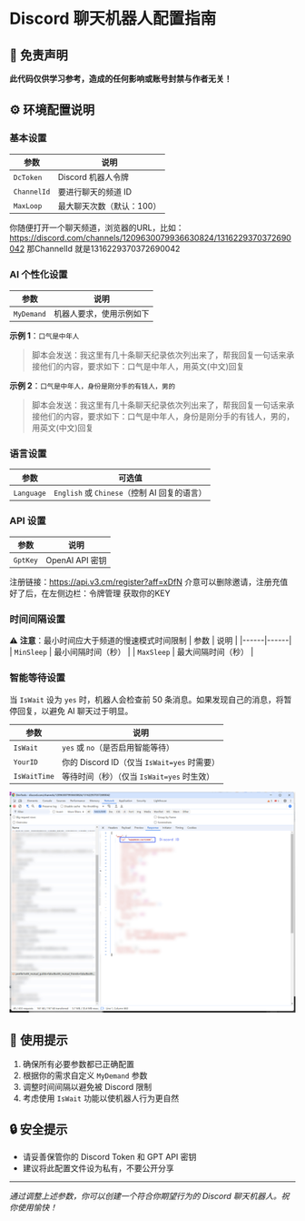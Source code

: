 # Discord 聊天机器人配置指南

## 📢 免责声明
**此代码仅供学习参考，造成的任何影响或账号封禁与作者无关！**

## ⚙️ 环境配置说明

### 基本设置
| 参数 | 说明 |
|------|------|
| `DcToken` | Discord 机器人令牌 |
| `ChannelId` | 要进行聊天的频道 ID |
| `MaxLoop` | 最大聊天次数（默认：100） |

你随便打开一个聊天频道，浏览器的URL，比如：
https://discord.com/channels/1209630079936630824/1316229370372690042 那ChannelId 就是1316229370372690042

### AI 个性化设置
| 参数 | 说明 |
|------|------|
| `MyDemand` | 机器人要求，使用示例如下 |

**示例 1**：`口气是中年人`
> 脚本会发送：我这里有几十条聊天纪录依次列出来了，帮我回复一句话来承接他们的内容，要求如下：口气是中年人，用英文(中文)回复

**示例 2**：`口气是中年人，身份是刚分手的有钱人，男的`
> 脚本会发送：我这里有几十条聊天纪录依次列出来了，帮我回复一句话来承接他们的内容，要求如下：口气是中年人，身份是刚分手的有钱人，男的，用英文(中文)回复

### 语言设置
| 参数 | 可选值 |
|------|------|
| `Language` | `English` 或 `Chinese`（控制 AI 回复的语言） |

### API 设置
| 参数 | 说明 |
|------|------|
| `GptKey` | OpenAI API 密钥 |

注册链接：https://api.v3.cm/register?aff=xDfN   介意可以删除邀请，注册充值好了后，在左侧边栏：令牌管理 获取你的KEY

### 时间间隔设置
⚠️ **注意**：最小时间应大于频道的慢速模式时间限制
| 参数 | 说明 |
|------|------|
| `MinSleep` | 最小间隔时间（秒） |
| `MaxSleep` | 最大间隔时间（秒） |

### 智能等待设置
当 `IsWait` 设为 `yes` 时，机器人会检查前 50 条消息。如果发现自己的消息，将暂停回复，以避免 AI 聊天过于明显。

| 参数 | 说明 |
|------|------|
| `IsWait` | `yes` 或 `no`（是否启用智能等待） |
| `YourID` | 你的 Discord ID（仅当 `IsWait=yes` 时需要） |
| `IsWaitTime` | 等待时间（秒）（仅当 `IsWait=yes` 时生效） |

![Discord 机器人配置示例](https://github.com/sky887766/Discordchatbot/blob/main/id.jpg "配置文件示例")


## 🚀 使用提示
1. 确保所有必要参数都已正确配置
2. 根据你的需求自定义 `MyDemand` 参数
3. 调整时间间隔以避免被 Discord 限制
4. 考虑使用 `IsWait` 功能以使机器人行为更自然

## 🔒 安全提示
- 请妥善保管你的 Discord Token 和 GPT API 密钥
- 建议将此配置文件设为私有，不要公开分享

---

*通过调整上述参数，你可以创建一个符合你期望行为的 Discord 聊天机器人。祝你使用愉快！*
